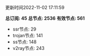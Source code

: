 更新时间2022-11-02 17:11:59

**总订阅: 45**
**总节点: 2536**
**有效节点: 561**
- ssr节点: 29
- trojan节点: 141
- ss节点: 148
- v2ray节点: 243
